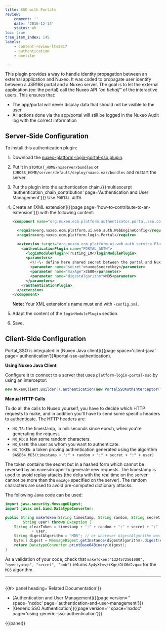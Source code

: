 ```yaml
---
title: SSO with Portals
review:
    comment: ''
    date: '2016-12-14'
    status: ok
toc: true
tree_item_index: 145
labels:
    - content-review-lts2017
    - authentication
    - dmetzler

---
```

This plugin provides a way to handle identity propagation between an external application and Nuxeo. It was coded to propagate user identify between a JSR168 portal and a Nuxeo server. The goal is to let the external application (ex: the portal) call the Nuxeo API _"on behalf"_ of the interactive users. This ensures that:

*   The app/portal will never display data that should not be visible to the user
*   All actions done via the app/portal will still be logged in the Nuxeo Audit log with the correct information


## Server-Side Configuration

To install this authentication plugin:

1.  Download the [nuxeo-platform-login-portal-sso plugin](https://maven-eu.nuxeo.org/nexus/index.html#nexus-search;quick~nuxeo-platform-login-portal-sso).
2.  Put it in `$TOMCAT_HOME/nxserver/bundles` or `$JBOSS_HOME/server/default/deploy/nuxeo.ear/bundles` and restart the server.
3.  Put the plugin into the authentication chain.{{{multiexcerpt 'authentication_chain_contribution' page='Authentication and User Management'}}}
    Use `PORTAL_AUTH`.
4.  Create an [XML extension]({{page page='how-to-contribute-to-an-extension'}}) with the following content:

    ```xml
    <component name="org.nuxeo.ecm.platform.authenticator.portal.sso.config">

      <require>org.nuxeo.ecm.platform.ui.web.auth.WebEngineConfig</require>
      <require>org.nuxeo.ecm.platform.login.Portal</require>

      <extension target="org.nuxeo.ecm.platform.ui.web.auth.service.PluggableAuthenticationService" point="authenticators">
        <authenticationPlugin name="PORTAL_AUTH">
          <loginModulePlugin>Trusting_LM</loginModulePlugin>
          <parameters>
            <\!-\- define here shared secret between the portal and Nuxeo server -->
            <parameter name="secret">nuxeo5secretkey</parameter>
            <parameter name="maxAge">3600</parameter>
            <parameter name="digestAlgorithm">MD5<parameter>
          </parameters>
        </authenticationPlugin>
      </extension>
    </component>

    ```

    **Note:** Your XML extension's name must end with&nbsp;`-config.xml`.

5.  Adapt the content of the `loginModulePlugin` section.
6.  Save.

## Client-Side Configuration

Portal_SSO is integrated in [Nuxeo Java client]({{page space='client-java' page='authentication'}}#portal-sso-authentication).

**Using Nuxeo Java Client**

Configure it to connect to a server that uses `platform-login-portal-sso` by using an interceptor:

```java
new NuxeoClient.Builder().authentication(new PortalSSOAuthInterceptor("Administrator", "nuxeo5secretkey"));
```

**Manual HTTP Calls**

To do all the calls to Nuxeo yourself, you have to decide which HTTP requests to make, and in addition you'll have to send some specific headers to authenticate. The HTTP headers are:

*   `NX_TS`: the timestamp, in milliseconds since epoch, when you're generating the request.
*   `NX_RD`: a few some random characters.
*   `NX_USER`: the user as whom you want to authenticate.
*   `NX_TOKEN`: a token proving authentication generated using the algorithm `BASE64_MD5(timestamp + ":" + random + ":" + secret + ":" + user)`

The token contains the secret but in a hashed form which cannot be reversed by an eavesdropper to generate new requests. The timestamp is used to avoid replay attacks (the delta with the real time on the server cannot be more than the `maxAge` specified on the server). The random characters are used to avoid pre-computed dictionary attacks.

The following Java code can be used:

```java
import java.security.MessageDigest;
import javax.xml.bind.DatatypeConverter;

public String makeToken(String timestamp, String random, String secret,
        String user) throws Exception {
    String clearToken = timestamp + ":" + random + ":" + secret + ":"
            + user;
    String digestAlgorithm = "MD5"; // or whatever digestAlgorithm was configured on the server
    byte[] digest = MessageDigest.getInstance(digestAlgorithm).digest(clearToken.getBytes());
    return DatatypeConverter.printBase64Binary(digest);
}
```

As a validation of your code, check that `makeToken("1324572561000", "qwertyuiop", "secret", "bob")` returns `8y4yXfms/iKge/OtG6d2zg==` for the `MD5` algorithm.


* * *

<div class="row" data-equalizer data-equalize-on="medium">
<div class="column medium-6">

{{#> panel heading='Related Documentation'}}

- [Authentication and User Management]({{page version='' space='nxdoc' page='authentication-and-user-management'}})
- [Generic SSO Authentication]({{page version='' space='nxdoc' page='using-generic-sso-authentication'}})

{{/panel}}
</div>
<div class="column medium-6">

&nbsp;

</div>
</div>
